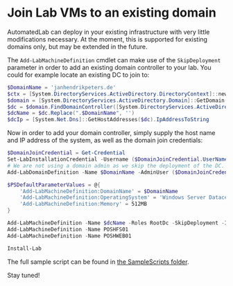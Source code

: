 ﻿# Join Lab VMs to an existing domain

AutomatedLab can deploy in your existing infrastructure with very little modifications necessary. At the moment, this is supported for existing domains only, but may be extended in the future.

The `Add-LabMachineDefinition` cmdlet can make use of the `SkipDeployment` parameter in order to add an existing domain controller to your lab. You could for example locate an existing DC to join to:  
```powershell
$DomainName = 'janhendrikpeters.de'
$ctx = [System.DirectoryServices.ActiveDirectory.DirectoryContext]::new('Domain', $DomainName)
$domain = [System.DirectoryServices.ActiveDirectory.Domain]::GetDomain($ctx)
$dc = $domain.FindDomainController([System.DirectoryServices.ActiveDirectory.LocatorOptions]::WriteableRequired).Name
$dcName = $dc.Replace(".$DomainName", '')
$dcIp = [System.Net.Dns]::GetHostAddresses($dc).IpAddressToString
```  

Now in order to add your domain controller, simply supply the host name and IP address of the system, as well as the domain join credentials:

```powershell
$DomainJoinCredential = Get-Credential
Set-LabInstallationCredential -Username ($DomainJoinCredential.UserName -split '\\')[-1] -Password $DomainJoinCredential.GetNetworkCredential().Password
# We are not using a domain admin as we skip the deployment of the DC. Nevertheless, this credential is used for domain joins.
Add-LabDomainDefinition -Name $DomainName -AdminUser ($DomainJoinCredential.UserName -split '\\')[-1] -AdminPassword $DomainJoinCredential.GetNetworkCredential().Password

$PSDefaultParameterValues = @{
    'Add-LabMachineDefinition:DomainName' = $DomainName
    'Add-LabMachineDefinition:OperatingSystem' = 'Windows Server Datacenter'
    'Add-LabMachineDefinition:Memory' = 512MB
}

Add-LabMachineDefinition -Name $dcName -Roles RootDc -SkipDeployment -IpAddress $dcIp
Add-LabMachineDefinition -Name POSHFS01
Add-LabMachineDefinition -Name POSHWEB01

Install-Lab
```

The full sample script can be found in [the SampleScripts folder](https://github.com/AutomatedLab/AutomatedLab/tree/master/LabSources/SampleScripts/Scenarios/ExistingDomainLab.ps1).

Stay tuned!
